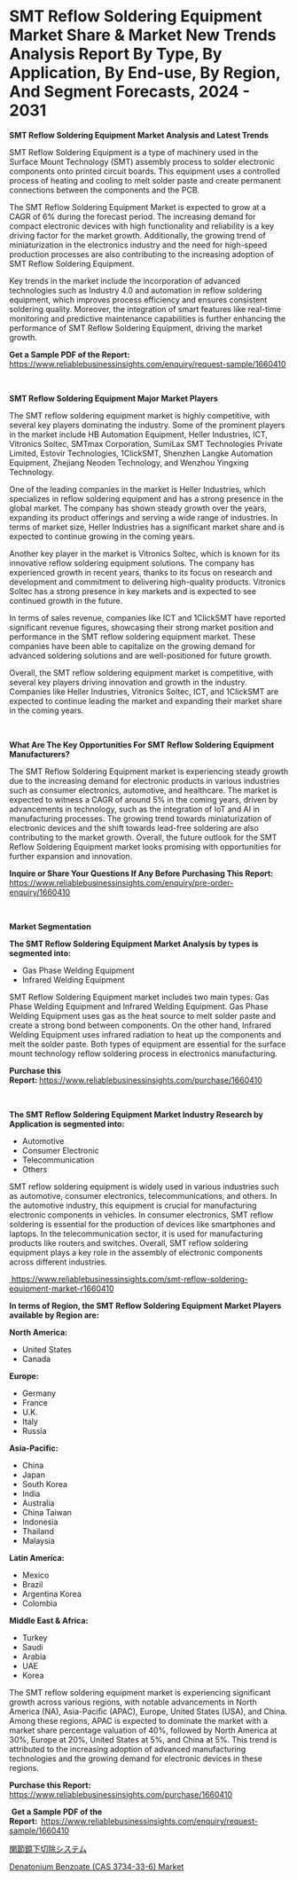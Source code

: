 <p><h1>SMT Reflow Soldering Equipment Market Share & Market New Trends Analysis Report By Type, By Application, By End-use, By Region, And Segment Forecasts, 2024 - 2031</h1></p><p><strong>SMT Reflow Soldering Equipment Market Analysis and Latest Trends</strong></p>
<p><p>SMT Reflow Soldering Equipment is a type of machinery used in the Surface Mount Technology (SMT) assembly process to solder electronic components onto printed circuit boards. This equipment uses a controlled process of heating and cooling to melt solder paste and create permanent connections between the components and the PCB.</p><p>The SMT Reflow Soldering Equipment Market is expected to grow at a CAGR of 6% during the forecast period. The increasing demand for compact electronic devices with high functionality and reliability is a key driving factor for the market growth. Additionally, the growing trend of miniaturization in the electronics industry and the need for high-speed production processes are also contributing to the increasing adoption of SMT Reflow Soldering Equipment.</p><p>Key trends in the market include the incorporation of advanced technologies such as Industry 4.0 and automation in reflow soldering equipment, which improves process efficiency and ensures consistent soldering quality. Moreover, the integration of smart features like real-time monitoring and predictive maintenance capabilities is further enhancing the performance of SMT Reflow Soldering Equipment, driving the market growth.</p></p>
<p><strong>Get a Sample PDF of the Report:&nbsp;</strong> <a href="https://www.reliablebusinessinsights.com/enquiry/request-sample/1660410">https://www.reliablebusinessinsights.com/enquiry/request-sample/1660410</a></p>
<p>&nbsp;</p>
<p><strong>SMT Reflow Soldering Equipment Major Market Players</strong></p>
<p><p>The SMT reflow soldering equipment market is highly competitive, with several key players dominating the industry. Some of the prominent players in the market include HB Automation Equipment, Heller Industries, ICT, Vitronics Soltec, SMTmax Corporation, SumiLax SMT Technologies Private Limited, Estovir Technologies, 1ClickSMT, Shenzhen Langke Automation Equipment, Zhejiang Neoden Technology, and Wenzhou Yingxing Technology.</p><p>One of the leading companies in the market is Heller Industries, which specializes in reflow soldering equipment and has a strong presence in the global market. The company has shown steady growth over the years, expanding its product offerings and serving a wide range of industries. In terms of market size, Heller Industries has a significant market share and is expected to continue growing in the coming years.</p><p>Another key player in the market is Vitronics Soltec, which is known for its innovative reflow soldering equipment solutions. The company has experienced growth in recent years, thanks to its focus on research and development and commitment to delivering high-quality products. Vitronics Soltec has a strong presence in key markets and is expected to see continued growth in the future.</p><p>In terms of sales revenue, companies like ICT and 1ClickSMT have reported significant revenue figures, showcasing their strong market position and performance in the SMT reflow soldering equipment market. These companies have been able to capitalize on the growing demand for advanced soldering solutions and are well-positioned for future growth.</p><p>Overall, the SMT reflow soldering equipment market is competitive, with several key players driving innovation and growth in the industry. Companies like Heller Industries, Vitronics Soltec, ICT, and 1ClickSMT are expected to continue leading the market and expanding their market share in the coming years.</p></p>
<p>&nbsp;</p>
<p><strong>What Are The Key Opportunities For SMT Reflow Soldering Equipment Manufacturers?</strong></p>
<p><p>The SMT Reflow Soldering Equipment market is experiencing steady growth due to the increasing demand for electronic products in various industries such as consumer electronics, automotive, and healthcare. The market is expected to witness a CAGR of around 5% in the coming years, driven by advancements in technology, such as the integration of IoT and AI in manufacturing processes. The growing trend towards miniaturization of electronic devices and the shift towards lead-free soldering are also contributing to the market growth. Overall, the future outlook for the SMT Reflow Soldering Equipment market looks promising with opportunities for further expansion and innovation.</p></p>
<p><strong>Inquire or Share Your Questions If Any Before Purchasing This Report:</strong> <a href="https://www.reliablebusinessinsights.com/enquiry/pre-order-enquiry/1660410">https://www.reliablebusinessinsights.com/enquiry/pre-order-enquiry/1660410</a></p>
<p>&nbsp;</p>
<p><strong>Market Segmentation</strong></p>
<p><strong>The SMT Reflow Soldering Equipment Market Analysis by types is segmented into:</strong></p>
<p><ul><li>Gas Phase Welding Equipment</li><li>Infrared Welding Equipment</li></ul></p>
<p><p>SMT Reflow Soldering Equipment market includes two main types: Gas Phase Welding Equipment and Infrared Welding Equipment. Gas Phase Welding Equipment uses gas as the heat source to melt solder paste and create a strong bond between components. On the other hand, Infrared Welding Equipment uses infrared radiation to heat up the components and melt the solder paste. Both types of equipment are essential for the surface mount technology reflow soldering process in electronics manufacturing.</p></p>
<p><strong>Purchase this Report:&nbsp;</strong><a href="https://www.reliablebusinessinsights.com/purchase/1660410">https://www.reliablebusinessinsights.com/purchase/1660410</a></p>
<p>&nbsp;</p>
<p><strong>The SMT Reflow Soldering Equipment Market Industry Research by Application is segmented into:</strong></p>
<p><ul><li>Automotive</li><li>Consumer Electronic</li><li>Telecommunication</li><li>Others</li></ul></p>
<p><p>SMT reflow soldering equipment is widely used in various industries such as automotive, consumer electronics, telecommunications, and others. In the automotive industry, this equipment is crucial for manufacturing electronic components in vehicles. In consumer electronics, SMT reflow soldering is essential for the production of devices like smartphones and laptops. In the telecommunication sector, it is used for manufacturing products like routers and switches. Overall, SMT reflow soldering equipment plays a key role in the assembly of electronic components across different industries.</p></p>
<p><a href="https://www.reliablebusinessinsights.com/smt-reflow-soldering-equipment-market-r1660410">&nbsp;https://www.reliablebusinessinsights.com/smt-reflow-soldering-equipment-market-r1660410</a></p>
<p><strong>In terms of Region, the SMT Reflow Soldering Equipment Market Players available by Region are:</strong></p>
<p>
    <p> <strong> North America: </strong>
        <ul>
            <li>United States</li>
            <li>Canada</li>
        </ul>
        </p> 
    <p> <strong> Europe: </strong>
        <ul>
            <li>Germany</li>
            <li>France</li>
            <li>U.K.</li>
            <li>Italy</li>
            <li>Russia</li>
        </ul>
        </p> 
    <p> <strong> Asia-Pacific: </strong>
        <ul>
            <li>China</li>
            <li>Japan</li>
            <li>South Korea</li>
            <li>India</li>
            <li>Australia</li>
            <li>China Taiwan</li>
            <li>Indonesia</li>
            <li>Thailand</li>
            <li>Malaysia</li>
        </ul>
        </p> 
    <p> <strong> Latin America: </strong>
        <ul>
            <li>Mexico</li>
            <li>Brazil</li>
            <li>Argentina Korea</li>
            <li>Colombia</li>
        </ul>
        </p> 
    <p> <strong> Middle East & Africa: </strong>
        <ul>
            <li>Turkey</li>
            <li>Saudi</li>
            <li>Arabia</li>
            <li>UAE</li>
            <li>Korea</li>
        </ul>
    </p>
    </p>
<p><p>The SMT reflow soldering equipment market is experiencing significant growth across various regions, with notable advancements in North America (NA), Asia-Pacific (APAC), Europe, United States (USA), and China. Among these regions, APAC is expected to dominate the market with a market share percentage valuation of 40%, followed by North America at 30%, Europe at 20%, United States at 5%, and China at 5%. This trend is attributed to the increasing adoption of advanced manufacturing technologies and the growing demand for electronic devices in these regions.</p></p>
<p><strong>Purchase this Report: </strong><a href="https://www.reliablebusinessinsights.com/purchase/1660410">https://www.reliablebusinessinsights.com/purchase/1660410</a></p>
<p>&nbsp;<strong>Get a Sample PDF of the Report:&nbsp;&nbsp;</strong><a href="https://www.reliablebusinessinsights.com/enquiry/request-sample/1660410">https://www.reliablebusinessinsights.com/enquiry/request-sample/1660410</a></p>
<p><strong></strong></p>
<p><p><a href="https://github.com/oqxogxyvqe90775/Market-Research-Report-List-2/blob/main/6042553118006.md">関節鏡下切除システム</a></p><p><a href="https://github.com/kosella/Market-Research-Report-List-3/blob/main/denatonium-benzoate-cas-3734-33-6-market.md">Denatonium Benzoate (CAS 3734-33-6) Market</a></p></p>